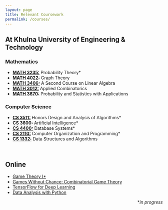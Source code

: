 ```yaml
---
layout: page
title: Relevant Coursework
permalink: /courses/
---
```


<h2>At Khulna University of Engineering & Technology</h2>

<h3>Mathematics</h3>

<ul>
	<li><a href="https://math.gatech.edu/courses/math/3235"><b>MATH 3235:</b></a> Probability Theory*</li>
	<li><a href="https://math.gatech.edu/courses/math/4022"><b>MATH 4022:</b></a> Graph Theory</li>
	<li><a href="https://math.gatech.edu/courses/math/3406"><b>MATH 3406:</b></a> A Second Course on Linear Algebra</li>
	<li><a href="https://math.gatech.edu/courses/math/3012"><b>MATH 3012:</b></a> Applied Combinatorics</li>
	<li><a href="https://math.gatech.edu/courses/math/3670"><b>MATH 3670:</b></a> Probability and Statistics with Applications</li>
</ul>

<h3>Computer Science</h3>

<ul>
	<li><a href="https://faculty.cc.gatech.edu/~vdbrand/23fall3511/index.html"><b>CS 3511:</b></a> Honors Design and Analysis of Algorithms*</li>
	<li><a href="https://faculty.cc.gatech.edu/~riedl/classes/2016/cs3600/"><b>CS 3600:</b></a> Artificial Intelligence*</li>
	<li><a href="https://datamastery.gitlab.io/databases/syllabus.html"><b>CS 4400:</b></a> Database Systems*</li>
	<li><a href="https://gt-student-wiki.org/mediawiki/index.php/CS_2110#Topics_List"><b>CS 2110:</b></a> Computer Organization and Programming*</li>
	<li><a href="https://ctl.gatech.edu/sites/default/files/images/hudachek-buswell_cs1332_syllabus.pdf"><b>CS 1332:</b></a> Data Structures and Algorithms</li>
</ul>


<br>

<h2>Online</h2>

<ul>
	<li><a href="https://www.coursera.org/learn/game-theory-1">Game Theory I*</a></li>
	<li><a href="https://www.coursera.org/learn/combinatorial-game-theory">Games Without Chance: Combinatorial Game Theory</a></li>
	<li><a href="https://www.udacity.com/course/intro-to-tensorflow-for-deep-learning--ud187">TensorFlow for Deep Learning</a></li>
	<li><a href="https://www.udacity.com/course/intro-to-data-analysis--ud170">Data Analysis with Python</a></li>
</ul>

<div align= "right">
	*<i>in progress</i>
</div>